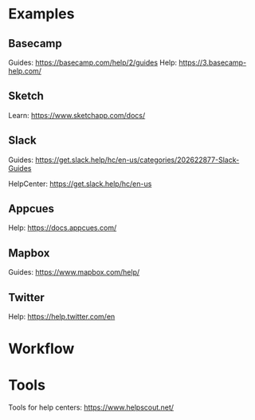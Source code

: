 # Examples


## Basecamp

Guides: https://basecamp.com/help/2/guides
Help: https://3.basecamp-help.com/


## Sketch

Learn: https://www.sketchapp.com/docs/


## Slack

Guides: https://get.slack.help/hc/en-us/categories/202622877-Slack-Guides

HelpCenter: https://get.slack.help/hc/en-us


## Appcues

Help: https://docs.appcues.com/

## Mapbox

Guides: https://www.mapbox.com/help/


## Twitter

Help: https://help.twitter.com/en



# Workflow



# Tools

Tools for help centers:
https://www.helpscout.net/